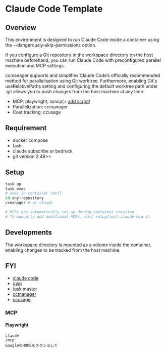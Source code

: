 # Claude Code Template

## Overview
This environment is designed to run Claude Code inside a container using the --dangerously-skip-permissions option.

If you configure a Git repository in the workspace directory on the host machine beforehand, you can run Claude Code with preconfigured parallel execution and MCP settings.

ccmanager supports and simplifies Claude Code’s officially recommended method for parallelisation using Git worktree. Furthermore, enabling Git's useRelativePaths setting and configuring the default worktree path under .git allows you to push changes from the host machine at any time.


- MCP: playwright, lsmcp(+ [add script](./setup/init-claude-mcp.sh))
- Parallelization: ccmanager
- Cost tracking: ccusage

## Requirement
- docker compose
- task
- claude subscribe or bedrock
- git version 2.48>=

## Setup
```bash
task up
task exec
# exec in container shell
cd any-repository
ccmanager # or claude

# MCPs are automatically set up during container creation
# To manually add additional MCPs, edit setup/init-claude-mcp.sh
```

## Developments
The workspace directory is mounted as a volume inside the container, enabling changes to be tracked from the host machine.

## FYI
- [claude code](https://github.com/anthropics/claude-code)
- [gwq](https://github.com/d-kuro/gwq)
- [task master](https://github.com/eyaltoledano/claude-task-master)
- [ccmanager](https://github.com/kbwo/ccmanager)
- [ccusage](https://github.com/ryoppippi/ccusage)

### MCP
#### Playwright
```
claude
/mcp
GoogleのHOMEをスクショして
```